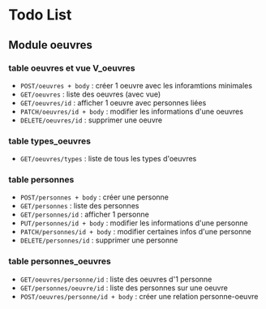 # Todo List
## Module oeuvres
### table oeuvres et vue V_oeuvres
* ``POST/oeuvres + body`` : créer 1 oeuvre avec les inforamtions minimales
* ``GET/oeuvres`` : liste des oeuvres (avec vue)
* ``GET/oeuvres/id`` : afficher 1 oeuvre avec personnes liées
* ``PATCH/oeuvres/id + body`` : modifier les informations d'une oeuvres
* ``DELETE/oeuvres/id`` : supprimer une oeuvre
### table types_oeuvres
* ``GET/oeuvres/types`` : liste de tous les types d'oeuvres
### table personnes
* ``POST/personnes + body`` : créer une personne
* ``GET/personnes`` : liste des personnes
* ``GET/personnes/id`` : afficher 1 personne
* ``PUT/personnes/id + body`` : modifier les informations d'une personne
* ``PATCH/personnes/id + body`` : modifier certaines infos d'une personne
* ``DELETE/personnes/id`` : supprimer une personne
### table personnes_oeuvres
* ``GET/oeuvres/personne/id`` : liste des oeuvres d'1 personne
* ``GET/personnes/oeuvre/id`` : liste des personnes sur une oeuvre
* ``POST/oeuvres/personne/id + body`` : créer une relation personne-oeuvre